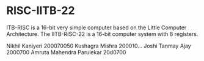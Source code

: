 # RISC-IITB-22
ITB-RISC is a 16-bit very simple computer based on the Little Computer Architecture. The IITB-RISC-22 is a 16-bit computer system with 8 registers.

Nikhil Kaniyeri 200070050
Kushagra Mishra 200010...
Joshi Tanmay Ajay 2000700
Amruta Mahendra Parulekar 20d0700
